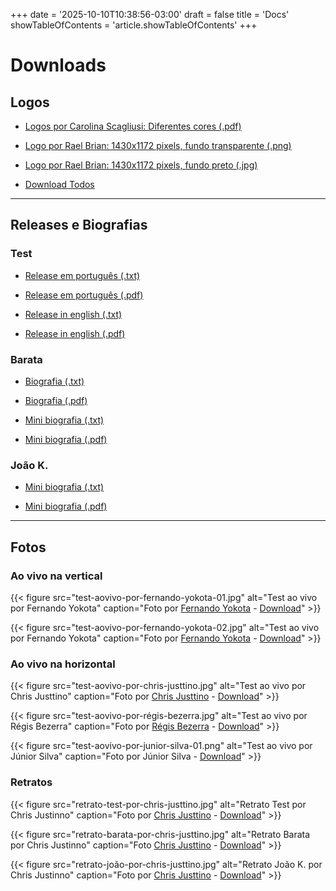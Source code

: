 +++
date = '2025-10-10T10:38:56-03:00'
draft = false
title = 'Docs'
showTableOfContents = 'article.showTableOfContents'
+++

# Downloads

## Logos

- <a target="_blank" rel="noopener noreferrer" href="https://drive.proton.me/urls/HVR08NH0XM#mIVOaZeY3ZQp" title="Logos por Carolina Scagliusi">Logos por Carolina Scagliusi: Diferentes cores (.pdf)</a>

- <a target="_blank" rel="noopener noreferrer" href="https://drive.proton.me/urls/M4BMMCWZZW#ZQgi8N4P8S5N" title="Logo por Rael Brian - fundo transparente (.png)">Logo por Rael Brian: 1430x1172 pixels, fundo transparente (.png)</a>

- <a target="_blank" rel="noopener noreferrer" href="https://drive.proton.me/urls/Y3KEJHC244#S9hj7JuoRTLI" title="Logo por Rael Brian - fundo transparente (.png)">Logo por Rael Brian: 1430x1172 pixels, fundo preto (.jpg)</a>

- <a target="_blank" rel="noopener noreferrer" href="https://drive.proton.me/urls/6BCST0VDDW#0HCAG23P38XD" title="Download todos">Download Todos</a>

---

## Releases e Biografias

### Test

- <a target="_blank" rel="noopener noreferrer" href="https://drive.proton.me/urls/3ZEH0QSF8G#UXNdThUQrQY1" title="Release em português (.txt)">Release em português (.txt)</a>

- <a target="_blank" rel="noopener noreferrer" href="https://drive.proton.me/urls/GR7TCPXS4C#oqWe5ikM4mdt" title="Release em português (.txt)">Release em português (.pdf)</a>

- <a target="_blank" rel="noopener noreferrer" href="https://drive.proton.me/urls/XG81E35H6R#eJD6Wi5BmPTg" title="Release in english (.txt)">Release in english (.txt)</a>

- <a target="_blank" rel="noopener noreferrer" href="https://drive.proton.me/urls/Q811NNP1EC#6eJH4SwsXNxo" title="Release in english (.pdf)">Release in english (.pdf)</a>

### Barata

- <a target="_blank" rel="noopener noreferrer" href="https://drive.proton.me/urls/K2QBJ3VRTM#zZ9nG2Jq2gO1" title="Biografia (.txt)">Biografia (.txt)</a>

- <a target="_blank" rel="noopener noreferrer" href="https://drive.proton.me/urls/00F3BA0BG4#ZsYNnkMRZc5Y" title="Biografia (.pdf)">Biografia (.pdf)</a>

- <a target="_blank" rel="noopener noreferrer" href="https://drive.proton.me/urls/VB5HMVSRGM#0tP4Vxdqw85O" title="Mini Biografia (.txt)">Mini biografia (.txt)</a>

- <a target="_blank" rel="noopener noreferrer" href="https://drive.proton.me/urls/BTEKDVC7E8#wlyp7bLcTWdE" title="Mini biografia (.pdf)">Mini biografia (.pdf)</a>

### João K.

- <a target="_blank" rel="noopener noreferrer" href="https://drive.proton.me/urls/YQGWXK0E6G#xRUbLDT7tS4W" title="Mini biografia (.txt)">Mini biografia (.txt)</a>

- <a target="_blank" rel="noopener noreferrer" href="https://drive.proton.me/urls/GQ46HRWSJC#0wFju3y6s7f5" title="Mini biografia (.pdf)">Mini biografia (.pdf)</a>

---

## Fotos

### Ao vivo na vertical

<section class="fotos-download fotos-download-gr2">

{{< figure
    src="test-aovivo-por-fernando-yokota-01.jpg"
    alt="Test ao vivo por Fernando Yokota"
    caption="Foto por [Fernando Yokota](https://www.instagram.com/fernandoyokota) - [Download](https://drive.proton.me/urls/KXHY572AV4#bb1Xsme2QKPh)"
    >}}

{{< figure
    src="test-aovivo-por-fernando-yokota-02.jpg"
    alt="Test ao vivo por Fernando Yokota"
    caption="Foto por [Fernando Yokota](https://www.instagram.com/fernandoyokota) - [Download](https://drive.proton.me/urls/MFPVYFMJVM#diWZuoGSYbU4)"
    >}}

</section>

### Ao vivo na horizontal

<section class="fotos-download fotos-download-gr3">

{{< figure
    src="test-aovivo-por-chris-justtino.jpg"
    alt="Test ao vivo por Chris Justtino"
    caption="Foto por [Chris Justtino](https://www.instagram.com/chrisjusttino) - [Download](https://drive.proton.me/urls/9WPRSSWE34#taizL7clhCsT)"
    >}}

{{< figure
    src="test-aovivo-por-régis-bezerra.jpg"
    alt="Test ao vivo por Régis Bezerra"
    caption="Foto por [Régis Bezerra](https://www.instagram.com/regisbzrra) - [Download](https://drive.proton.me/urls/4YE7KHZEZC#fKODXtsAj4NL)"
    >}}

{{< figure
    src="test-aovivo-por-junior-silva-01.png"
    alt="Test ao vivo por Júnior Silva"
    caption="Foto por Júnior Silva - [Download](https://drive.proton.me/urls/TFKPE996BG#b42wWKrVIJxT)"
    >}}

</section>

### Retratos

<section class="fotos-download fotos-download-gr3">

{{< figure
    src="retrato-test-por-chris-justtino.jpg"
    alt="Retrato Test por Chris Justinno"
    caption="Foto por [Chris Justtino](https://www.instagram.com/chrisjusttino) - [Download](https://drive.proton.me/urls/9WPRSSWE34#taizL7clhCsT)"
    >}}

{{< figure
    src="retrato-barata-por-chris-justtino.jpg"
    alt="Retrato  Barata por Chris Justinno"
    caption="Foto [Chris Justtino](https://www.instagram.com/chrisjusttino) - [Download](https://drive.proton.me/urls/4VAPQ8876W#3NSPFJz9pXKR)"
    >}}

{{< figure
    src="retrato-joão-por-chris-justtino.jpg"
    alt="Retrato João K. por Chris Justinno"
    caption="Foto por [Chris Justtino](https://www.instagram.com/chrisjusttino) - [Download](https://drive.proton.me/urls/8MKXJX3KS0#18sFR9KsrLCz)"
    >}}

</section>
